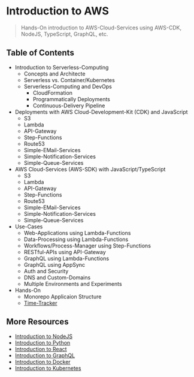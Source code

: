 # Introduction to AWS

> Hands-On introduction to AWS-Cloud-Services using AWS-CDK, NodeJS, TypeScript, GraphQL, etc.

## Table of Contents

* Introduction to Serverless-Computing
  * Concepts and Architecte
  * Serverless vs. Container/Kubernetes
  * Serverless-Computing and DevOps
    * CloudFormation
    * Programmatically Deployments
    * Continuous-Delivery Pipeline
* Deployments with AWS Cloud-Development-Kit (CDK) and JavaScript
  * S3
  * Lambda
  * API-Gateway
  * Step-Functions
  * Route53
  * Simple-EMail-Services
  * Simple-Notification-Services
  * Simple-Queue-Services
* AWS Cloud-Services (AWS-SDK) with JavaScript/TypeScript
  * S3
  * Lambda
  * API-Gateway
  * Step-Functions
  * Route53
  * Simple-EMail-Services
  * Simple-Notification-Services
  * Simple-Queue-Services
* Use-Cases
  * Web-Applications using Lambda-Functions
  * Data-Processing using Lambda-Functions
  * Workflows/Process-Manager using Step-Functions
  * RESTful-APIs using API-Gateway
  * GraphQL using Lambda-Functions
  * GraphQL using AppSync
  * Auth and Security
  * DNS and Custom-Domains
  * Multiple Environments and Experiments
* Hands-On
  * Monorepo Applicaion Structure
  * [Time-Tracker](./examples/aws-lambda/README.md)

## More Resources

* [Introduction to NodeJS](https://github.com/mikebild/introduction-nodejs)
* [Introduction to Python](https://github.com/mikebild/introduction-python)
* [Introduction to React](https://github.com/mikebild/introduction-react)
* [Introduction to GraphQL](https://github.com/mikebild/introduction-graphql)
* [Introduction to Docker](https://github.com/mikebild/introduction-docker)
* [Introduction to Kubernetes](https://github.com/mikebild/introduction-kubernetes)
